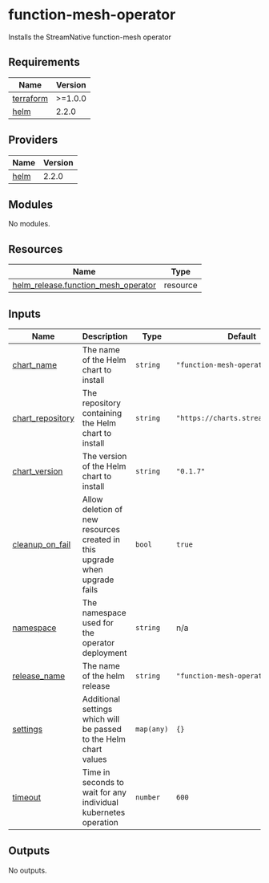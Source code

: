 # function-mesh-operator
Installs the StreamNative function-mesh operator
## Requirements

| Name | Version |
|------|---------|
| <a name="requirement_terraform"></a> [terraform](#requirement\_terraform) | >=1.0.0 |
| <a name="requirement_helm"></a> [helm](#requirement\_helm) | 2.2.0 |

## Providers

| Name | Version |
|------|---------|
| <a name="provider_helm"></a> [helm](#provider\_helm) | 2.2.0 |

## Modules

No modules.

## Resources

| Name | Type |
|------|------|
| [helm_release.function_mesh_operator](https://registry.terraform.io/providers/hashicorp/helm/2.2.0/docs/resources/release) | resource |

## Inputs

| Name | Description | Type | Default | Required |
|------|-------------|------|---------|:--------:|
| <a name="input_chart_name"></a> [chart\_name](#input\_chart\_name) | The name of the Helm chart to install | `string` | `"function-mesh-operator"` | no |
| <a name="input_chart_repository"></a> [chart\_repository](#input\_chart\_repository) | The repository containing the Helm chart to install | `string` | `"https://charts.streamnative.io"` | no |
| <a name="input_chart_version"></a> [chart\_version](#input\_chart\_version) | The version of the Helm chart to install | `string` | `"0.1.7"` | no |
| <a name="input_cleanup_on_fail"></a> [cleanup\_on\_fail](#input\_cleanup\_on\_fail) | Allow deletion of new resources created in this upgrade when upgrade fails | `bool` | `true` | no |
| <a name="input_namespace"></a> [namespace](#input\_namespace) | The namespace used for the operator deployment | `string` | n/a | yes |
| <a name="input_release_name"></a> [release\_name](#input\_release\_name) | The name of the helm release | `string` | `"function-mesh-operator"` | no |
| <a name="input_settings"></a> [settings](#input\_settings) | Additional settings which will be passed to the Helm chart values | `map(any)` | `{}` | no |
| <a name="input_timeout"></a> [timeout](#input\_timeout) | Time in seconds to wait for any individual kubernetes operation | `number` | `600` | no |

## Outputs

No outputs.

